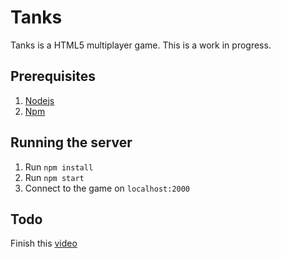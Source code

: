 # Tanks
Tanks is a HTML5 multiplayer game. This is a work in progress.

## Prerequisites
1. [Nodejs](https://nodejs.org/en/)
2. [Npm](https://www.npmjs.com)

## Running the server
1. Run `npm install`
2. Run `npm start`
3. Connect to the game on `localhost:2000`

## Todo
Finish this [video](https://www.youtube.com/watch?annotation_id=annotation_4117949269&feature=iv&src_vid=_GioD4LpjMw&v=hO14DHHpgxw)
